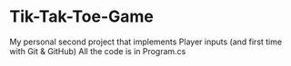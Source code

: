 # Tik-Tak-Toe-Game
My personal second project that implements Player inputs (and first time with Git &amp; GitHub)
All the code is in Program.cs
